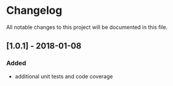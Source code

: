# Changelog
All notable changes to this project will be documented in this file.

## [1.0.1] - 2018-01-08

### Added
- additional unit tests and code coverage